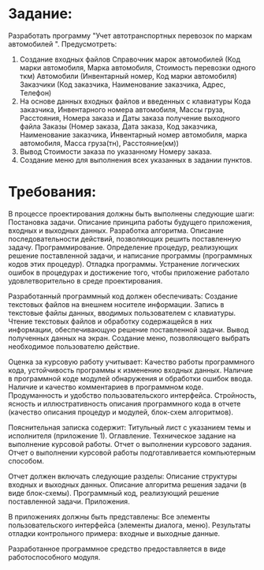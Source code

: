 # Задание:
Разработать программу "Учет автотранспортных перевозок по маркам
автомобилей ".
Предусмотреть:
1. Создание входных файлов
Справочник марок автомобилей (Код марки автомобиля, Марка
автомобиля, Стоимость перевозки одного ткм)
Автомобили (Инвентарный номер, Код марки автомобиля)
Заказчики (Код заказчика, Наименование заказчика, Адрес, Телефон)
2. На основе данных входных файлов и введенных с клавиатуры Кода
заказчика, Инвентарного номера автомобиля, Массы груза, Расстояния,
Номера заказа и Даты заказа получение выходного файла
Заказы (Номер заказа, Дата заказа, Код заказчика, Наименование
заказчика, Инвентарный номер автомобиля, марка автомобиля, Масса
груза(тн), Расстояние(км))
3. Вывод Стоимости заказа по указанному Номеру заказа.
4. Создание меню для выполнения всех указанных в задании пунктов.
# Требования:
В процессе проектирования должны быть выполнены следующие шаги:
    Постановка задачи. Описание принципа работы будущего приложения, входных и выходных данных.
    Разработка алгоритма. Описание последовательности действий, позволяющих решить поставленную задачу.
    Программирование. Определение процедур, реализующих решение поставленной задачи, и написание программы (программных кодов этих процедур).
    Отладка программы. Устранение логических ошибок в процедурах и достижение того, чтобы приложение работало удовлетворительно в среде проектирования.

Разработанный программный код должен обеспечивать:
    Создание текстовых файлов на внешнем носителе информации.
    Запись в текстовые файлы данных, вводимых пользователем с клавиатуры.
    Чтение текстовых файлов и обработку содержащейся в них информации, обеспечивающую решение поставленной задачи.
    Вывод полученных данных на экран.
    Создание меню, позволяющего выбрать необходимое пользователю действие.

Оценка за курсовую работу учитывает: 
    Качество работы программного кода, устойчивость программы к изменению входных данных.
    Наличие в программной коде модулей обнаружения и обработки ошибок ввода.
    Наличие и качество комментариев в программном коде.
    Продуманность и удобство пользовательского интерфейса.
    Стройность, ясность и иллюстративность описания программного кода в отчете (качество описания процедур и модулей, блок-схем алгоритмов).

Пояснительная записка содержит:
    Титульный лист с указанием темы и исполнителя (приложение 1).
    Оглавление.
    Техническое задание на выполнение курсовой работы.
    Отчет о выполнении курсового задания.
    Отчет о выполнении курсовой работы подготавливается компьютерным способом.

Отчет должен включать следующие разделы:
    Описание структуры входных и выходных данных.
    Описание алгоритма решения задачи (в виде блок-схемы).
    Программный код, реализующий решение поставленной задачи.
    Приложения.

В приложениях должны быть представлены:
    Все элементы пользовательского интерфейса (элементы диалога, меню).
    Результаты отладки контрольного примера: входные и выходные данные.

Разработанное программное средство предоставляется в виде работоспособного модуля.
